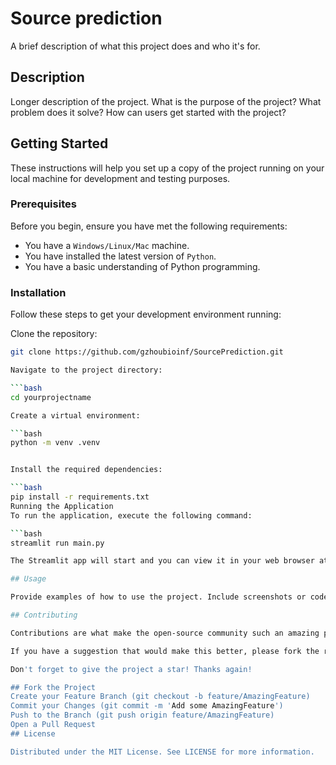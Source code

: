 # Source prediction

A brief description of what this project does and who it's for.

## Description

Longer description of the project. What is the purpose of the project? What problem does it solve? How can users get started with the project?

## Getting Started

These instructions will help you set up a copy of the project running on your local machine for development and testing purposes.

### Prerequisites

Before you begin, ensure you have met the following requirements:

- You have a `Windows/Linux/Mac` machine.
- You have installed the latest version of `Python`.
- You have a basic understanding of Python programming.

### Installation

Follow these steps to get your development environment running:

Clone the repository:

```bash
git clone https://github.com/gzhoubioinf/SourcePrediction.git

Navigate to the project directory:

```bash
cd yourprojectname

Create a virtual environment:

```bash
python -m venv .venv


Install the required dependencies:

```bash
pip install -r requirements.txt
Running the Application
To run the application, execute the following command:

```bash
streamlit run main.py

The Streamlit app will start and you can view it in your web browser at http://localhost:8501.

## Usage

Provide examples of how to use the project. Include screenshots or code blocks as necessary.

## Contributing

Contributions are what make the open-source community such an amazing place to learn, inspire, and create. Any contributions you make are greatly appreciated.

If you have a suggestion that would make this better, please fork the repo and create a pull request. You can also simply open an issue with the tag "enhancement".

Don't forget to give the project a star! Thanks again!

## Fork the Project
Create your Feature Branch (git checkout -b feature/AmazingFeature)
Commit your Changes (git commit -m 'Add some AmazingFeature')
Push to the Branch (git push origin feature/AmazingFeature)
Open a Pull Request
## License

Distributed under the MIT License. See LICENSE for more information.
